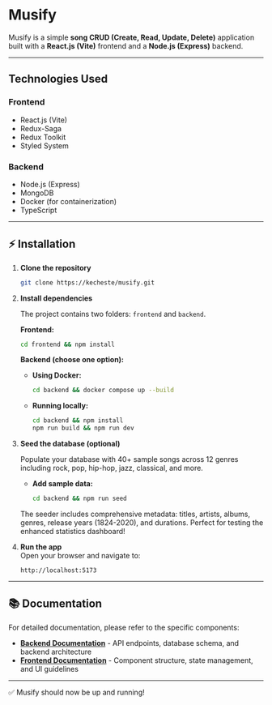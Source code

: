 # Musify

Musify is a simple **song CRUD (Create, Read, Update, Delete)** application built with a **React.js (Vite)** frontend and a **Node.js (Express)** backend.

---

## Technologies Used

### Frontend

- React.js (Vite)
- Redux-Saga
- Redux Toolkit
- Styled System

### Backend

- Node.js (Express)
- MongoDB
- Docker (for containerization)
- TypeScript

---

## ⚡ Installation

1. **Clone the repository**

   ```bash
   git clone https://kecheste/musify.git
   ```

2. **Install dependencies**

   The project contains two folders: `frontend` and `backend`.

   **Frontend:**

   ```bash
   cd frontend && npm install
   ```

   **Backend (choose one option):**

   - **Using Docker:**

     ```bash
     cd backend && docker compose up --build
     ```

   - **Running locally:**
     ```bash
     cd backend && npm install
     npm run build && npm run dev
     ```

3. **Seed the database (optional)**

   Populate your database with 40+ sample songs across 12 genres including rock, pop, hip-hop, jazz, classical, and more.

   - **Add sample data:**
     ```bash
     cd backend && npm run seed
     ```
   
   The seeder includes comprehensive metadata: titles, artists, albums, genres, release years (1824-2020), and durations. Perfect for testing the enhanced statistics dashboard!

4. **Run the app**  
   Open your browser and navigate to:
   ```
   http://localhost:5173
   ```

---

## 📚 Documentation

For detailed documentation, please refer to the specific components:

- **[Backend Documentation](./backend/README.md)** - API endpoints, database schema, and backend architecture
- **[Frontend Documentation](./frontend/README.md)** - Component structure, state management, and UI guidelines

---

✅ Musify should now be up and running!
